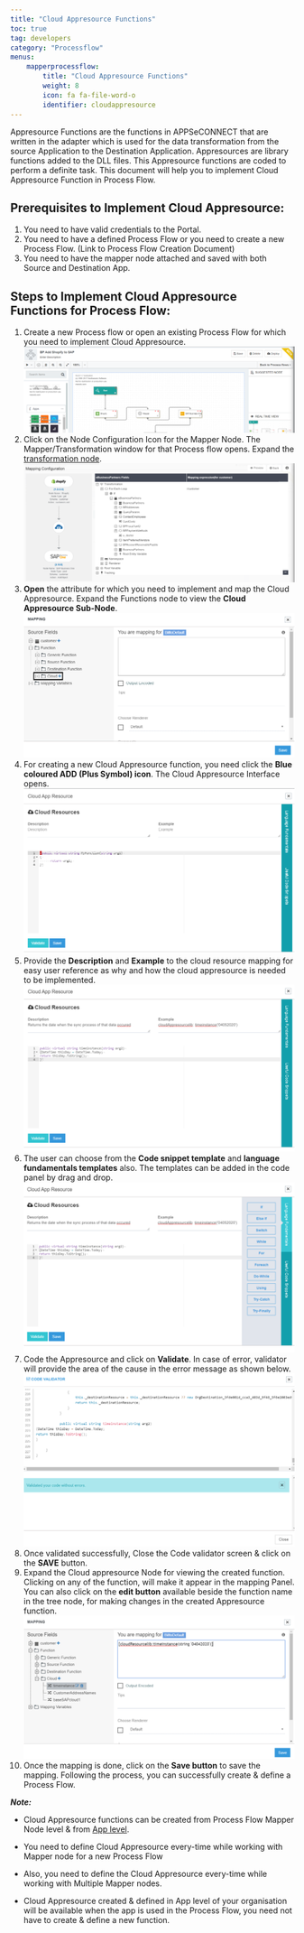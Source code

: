 ```yaml
---
title: "Cloud Appresource Functions"
toc: true
tag: developers
category: "Processflow"
menus: 
    mapperprocessflow:
        title: "Cloud Appresource Functions"
        weight: 8
        icon: fa fa-file-word-o
        identifier: cloudappresource
---
```


Appresource Functions are the functions in APPSeCONNECT that are written in the adapter which is used for the data transformation from the source Application to the Destination Application. Appresources are library functions added to the DLL files. This Appresource functions are coded to perform a definite task. This document will help you to implement Cloud Appresource Function in Process Flow.

## Prerequisites to Implement Cloud Appresource:

1.	You need to have valid credentials to the Portal.
2.	You need to have a defined Process Flow or you need to create a new Process Flow. (Link to Process Flow Creation Document)
3.	You need to have the mapper node attached and saved with both Source and Destination App.

## Steps to Implement Cloud Appresource Functions for Process Flow:

1.	Create a new Process flow or open an existing Process Flow for which you need to implement Cloud Appresource. 
![cloud1](\staticfiles\processflow\media\mapper\cloudappresource-1.png)    
2. Click on the Node Configuration Icon for the Mapper Node. The Mapper/Transformation window for that Process flow opens. Expand the [transformation node](/transformation/getting-started-with-mapping/#structure-of-mapping).  
![cloud2](\staticfiles\processflow\media\mapper\cloudappresource-2.png)  
3. **Open** the attribute for which you need to implement and map the Cloud Appresource. Expand the Functions node to view the **Cloud Appresource Sub-Node**.
![cloud3](\staticfiles\processflow\media\mapper\cloudappresource-3.png)  
4. For creating a new Cloud Appresource function, you need click the **Blue coloured ADD (Plus Symbol) icon**. The Cloud Appresource Interface opens.
![cloud4](\staticfiles\processflow\media\mapper\cloudappresource-4.png)  
5. Provide the **Description** and **Example** to the cloud resource mapping for easy  user reference as why and how the cloud appresource is needed to be implemented.
![cloud5](\staticfiles\processflow\media\mapper\cloudappresource-5.png)  
6. The user can choose from the **Code snippet template** and **language fundamentals templates** also. The templates can be added in the code panel by drag and drop. 
![cloud6](\staticfiles\processflow\media\mapper\cloudappresource-6.png)  
7.	Code the Appresource and click on **Validate**. In case of error, validator will provide the area of the cause in the error message as shown below. 
![cloud7](\staticfiles\processflow\media\mapper\cloudappresource-7.png)  
8. Once validated successfully, Close the Code validator screen & click on the **SAVE** button.
9.	Expand the Cloud appresource Node for viewing the created function. Clicking on any of the function, will make it appear in the mapping Panel. You can also click on the **edit button** available beside the function name in the tree node, for making changes in the created Appresource function.
![cloud8](\staticfiles\processflow\media\mapper\cloudappresource-8.png)  
10. Once the mapping is done, click on the **Save button** to save the mapping.
Following the process, you can successfully create & define a Process Flow.  

**_Note:_**

- Cloud Appresource functions can be created from Process Flow Mapper Node level & from [App level](/accessing%20portal/accessing-portal/#b-choosing-app).

- You need to define Cloud Appresource every-time while working with Mapper node for a new Process Flow 

- Also, you need to define the Cloud Appresource every-time while working with Multiple Mapper nodes.

- Cloud Appresource created & defined in App level of your organisation will be available when the app is used in the Process Flow, you need not have to create & define a new function.

